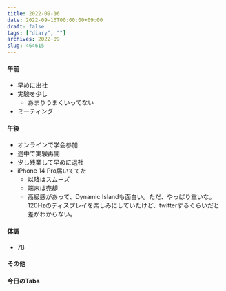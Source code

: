 ```yaml
---
title: 2022-09-16
date: 2022-09-16T00:00:00+09:00
draft: false
tags: ["diary", ""]
archives: 2022-09
slug: 464615
---
```

#### 午前
- 早めに出社
- 実験を少し
  - あまりうまくいってない
- ミーティング
#### 午後
- オンラインで学会参加
- 途中で実験再開
- 少し残業して早めに退社
- iPhone 14 Pro届いててた
  - 以降はスムーズ
  - 端末は売却
  - 高級感があって、Dynamic Islandも面白い。ただ、やっぱり重いな。120Hzのディスプレイを楽しみにしていたけど、twitterするぐらいだと差がわからない。
#### 体調
- 78
#### その他
#### 今日のTabs